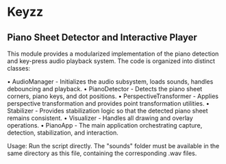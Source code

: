 # Keyzz

Piano Sheet Detector and Interactive Player 
--------------------------------------------------------
This module provides a modularized implementation of the piano detection and key-press audio
playback system. The code is organized into distinct classes:
 
  • AudioManager        - Initializes the audio subsystem, loads sounds, handles debouncing and playback.
  • PianoDetector       - Detects the piano sheet corners, piano keys, and dot positions.
  • PerspectiveTransformer
                        - Applies perspective transformation and provides point transformation utilities.
  • Stabilizer          - Provides stabilization logic so that the detected piano sheet remains consistent.
  • Visualizer          - Handles all drawing and overlay operations.
  • PianoApp            - The main application orchestrating capture, detection, stabilization, and interaction.
 
Usage:
    Run the script directly. The "sounds" folder must be available in the same directory as this file,
    containing the corresponding .wav files.